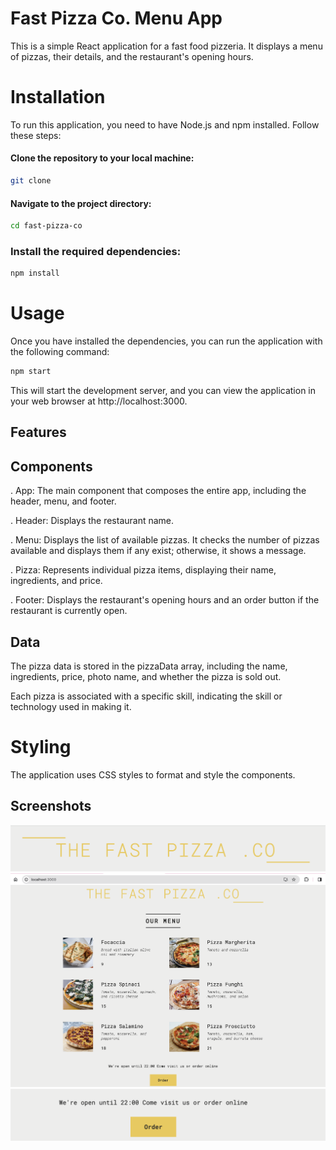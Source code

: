 # Fast Pizza Co. Menu App

This is a simple React application for a fast food pizzeria. It displays a menu of pizzas, their details, and the restaurant's opening hours.

# Installation

To run this application, you need to have Node.js and npm installed. Follow these steps:

#### Clone the repository to your local machine:

```bash
git clone
```

#### Navigate to the project directory:

```bash
cd fast-pizza-co
```

### Install the required dependencies:

```bash
npm install
```

# Usage

Once you have installed the dependencies, you can run the application with the following command:

```bash
npm start
```

This will start the development server, and you can view the application in your web browser at http://localhost:3000.

## Features

## Components

. App: The main component that composes the entire app, including the header, menu, and footer.

. Header: Displays the restaurant name.

. Menu: Displays the list of available pizzas. It checks the number of pizzas available and displays them if any exist; otherwise, it shows a message.

. Pizza: Represents individual pizza items, displaying their name, ingredients, and price.

. Footer: Displays the restaurant's opening hours and an order button if the restaurant is currently open.

## Data

The pizza data is stored in the pizzaData array, including the name, ingredients, price, photo name, and whether the pizza is sold out.

Each pizza is associated with a specific skill, indicating the skill or technology used in making it.

# Styling

The application uses CSS styles to format and style the components.

## Screenshots

![App Screenshot](/public/header.png)
![App Screenshot](/public/menu.png)
![App Screenshot](/public/footer.png)
